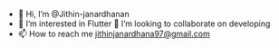 - 👋 Hi, I’m @Jithin-janardhanan
- 👀 I’m interested in Flutter
   💞️ I’m looking to collaborate on developing
- 📫 How to reach me jithinjanardhana97@gmail.com

<!---
Jithin-janardhanan/Jithin-janardhanan is a ✨ special ✨ repository because its `README.md` (this file) appears on your GitHub profile.
You can click the Preview link to take a look at your changes.
--->
